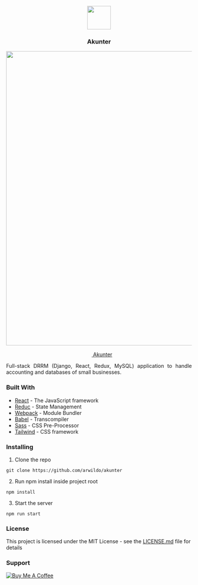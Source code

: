 <p align=center><a href="https://arwildo.com/akunter/"><img src="https://raw.githubusercontent.com/arwildo/akunter/master/frontend/src/images/akunter-logo.png" width="64"></img></a><h3 align="center">Akunter</h3></p> 
<p align=center> 
  <img src="https://raw.githubusercontent.com/arwildo/akunter/master/frontend/src/images/akunter.png" width="800">
</p>
<p align=center> 
  <a href="https://arwildo.com/akunter/"><img src="https://arwildo.com/akunter/logo.ico" width="16"></img> Akunter</a>
 </p>

<p style="text-align: justify;">
Full-stack DRRM (Django, React, Redux, MySQL) application to handle accounting and databases of small businesses. 
</p>


### Built With

* [React](https://reactjs.org/) - The JavaScript framework
* [Reduc](https://redux.js.org/) - State Management
* [Webpack](https://webpack.js.org/) - Module Bundler
* [Babel](https://babeljs.io/) - Transcompiler
* [Sass](https://sass-lang.com/) - CSS Pre-Processor
* [Tailwind](https://tailwindcss.com/) - CSS framework



### Installing

1. Clone the repo

```
git clone https://github.com/arwildo/akunter
```

2. Run npm install inside project root

```
npm install
```

3. Start the server

```
npm run start
```


### License

This project is licensed under the MIT License - see the [LICENSE.md](LICENSE.md) file for details


### Support

<a href="https://www.buymeacoffee.com/Arwildo " target="_blank"><img src="https://www.buymeacoffee.com/assets/img/custom_images/white_img.png" alt="Buy Me A Coffee" style="height: auto !important;width: auto !important;" ></a>
